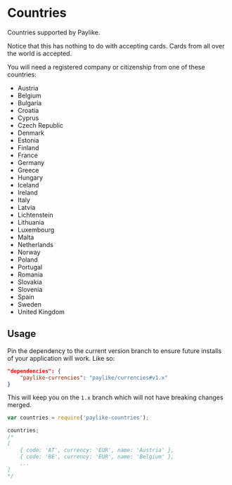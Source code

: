 # Countries

Countries supported by Paylike.

Notice that this has nothing to do with accepting cards. Cards from all over
the world is accepted.

You will need a registered company or citizenship from one of these countries:

- Austria
- Belgium
- Bulgaria
- Croatia
- Cyprus
- Czech Republic
- Denmark
- Estonia
- Finland
- France
- Germany
- Greece
- Hungary
- Iceland
- Ireland
- Italy
- Latvia
- Lichtenstein
- Lithuania
- Luxembourg
- Malta
- Netherlands
- Norway
- Poland
- Portugal
- Romania
- Slovakia
- Slovenia
- Spain
- Sweden
- United Kingdom

## Usage

Pin the dependency to the current version branch to ensure future installs of
your application will work. Like so:

```json
"dependencies": {
	"paylike-currencies": "paylike/currencies#v1.x"
}
```

This will keep you on the `1.x` branch which will not have breaking changes
merged.

```js
var countries = require('paylike-countries');

countries;
/*
[
	{ code: 'AT', currency: 'EUR', name: 'Austria' },
	{ code: 'BE', currency: 'EUR', name: 'Belgium' },
	...
]
*/
```
